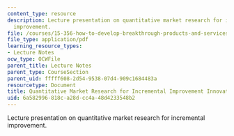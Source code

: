 ```yaml
---
content_type: resource
description: Lecture presentation on quantitative market research for incremental
  improvement.
file: /courses/15-356-how-to-develop-breakthrough-products-and-services-spring-2004/6a582996818ca28dcc4a48d4233548b2_lec4_mkt_res.pdf
file_type: application/pdf
learning_resource_types:
- Lecture Notes
ocw_type: OCWFile
parent_title: Lecture Notes
parent_type: CourseSection
parent_uid: fffff608-2d54-9538-07d4-909c1684483a
resourcetype: Document
title: Quantitative Market Research for Incremental Improvement Innovations
uid: 6a582996-818c-a28d-cc4a-48d4233548b2
---
```

Lecture presentation on quantitative market research for incremental improvement.

